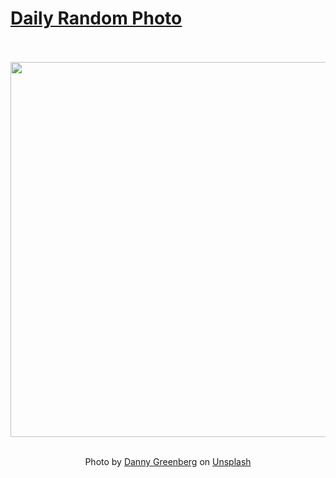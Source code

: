 # [Daily Random Photo](https://www.dailyrandomphoto.com/)

<div align="center">
  <br>
  <br>
  <a href="https://www.dailyrandomphoto.com/p/2024/2024-03-20/"><img src="https://images.unsplash.com/photo-1708834269879-e7bd99d7e77c?crop=entropy&cs=tinysrgb&fit=max&fm=jpg&ixid=M3w3NzUwOHwwfDF8cmFuZG9tfHx8fHx8fHx8MTcxMDg5NDU1OXw&ixlib=rb-4.0.3&q=80&w=1080" width="600px"></a>
  <br>
  <br>
  <p class="has-text-grey">Photo by <a href="https://unsplash.com/@by_danny_g?utm_source=Daily%20Random%20Photo&amp;utm_medium=referral" target="_blank" rel="noopener noreferrer">Danny Greenberg</a> on <a href="https://unsplash.com/photos/a-building-with-a-sign-that-says-one-fifth-avenue-zD70tCv6F2I?utm_source=Daily%20Random%20Photo&amp;utm_medium=referral" target="_blank" rel="noopener noreferrer">Unsplash</a></p>
</div>
